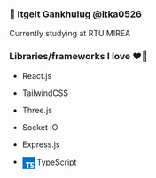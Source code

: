 ### 🧠 Itgelt Gankhulug @itka0526

Currently studying at RTU MIREA

### Libraries/frameworks I love ❤️‍🔥

*   React.js
*   TailwindCSS
*   Three.js
*   Socket IO
*   Express.js


*   <img align="center" src="https://github.com/itka0526/itka0526/blob/main/typescript.png" width="22" height="22"> TypeScript
